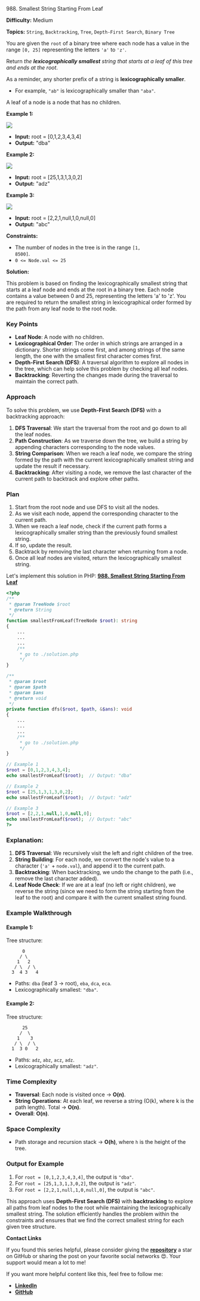 988\. Smallest String Starting From Leaf

**Difficulty:** Medium

**Topics:** `String`, `Backtracking`, `Tree`, `Depth-First Search`, `Binary Tree`

You are given the `root` of a binary tree where each node has a value in the range `[0, 25]` representing the letters `'a'` to `'z'`.

Return _the **lexicographically smallest** string that starts at a leaf of this tree and ends at the root_.

As a reminder, any shorter prefix of a string is **lexicographically smaller**.

- For example, `"ab"` is lexicographically smaller than `"aba"`.

A leaf of a node is a node that has no children.

**Example 1:**

![](https://assets.leetcode.com/uploads/2019/01/30/tree1.png)

- **Input:** root = [0,1,2,3,4,3,4]
- **Output:** "dba"

**Example 2:**

![](https://assets.leetcode.com/uploads/2019/01/30/tree2.png)
- **Input:** root = [25,1,3,1,3,0,2]
- **Output:** "adz"

**Example 3:**

![](https://assets.leetcode.com/uploads/2019/02/01/tree3.png)
- **Input:** root = [2,2,1,null,1,0,null,0]
- **Output:** "abc"

**Constraints:**

- The number of nodes in the tree is in the range <code>[1, 8500]</code>.
- `0 <= Node.val <= 25`


**Solution:**

This problem is based on finding the lexicographically smallest string that starts at a leaf node and ends at the root in a binary tree. Each node contains a value between 0 and 25, representing the letters 'a' to 'z'. You are required to return the smallest string in lexicographical order formed by the path from any leaf node to the root node.

### **Key Points**

- **Leaf Node**: A node with no children.
- **Lexicographical Order**: The order in which strings are arranged in a dictionary. Shorter strings come first, and among strings of the same length, the one with the smallest first character comes first.
- **Depth-First Search (DFS)**: A traversal algorithm to explore all nodes in the tree, which can help solve this problem by checking all leaf nodes.
- **Backtracking**: Reverting the changes made during the traversal to maintain the correct path.


### **Approach**

To solve this problem, we use **Depth-First Search (DFS)** with a backtracking approach:

1. **DFS Traversal**: We start the traversal from the root and go down to all the leaf nodes.
2. **Path Construction**: As we traverse down the tree, we build a string by appending characters corresponding to the node values.
3. **String Comparison**: When we reach a leaf node, we compare the string formed by the path with the current lexicographically smallest string and update the result if necessary.
4. **Backtracking**: After visiting a node, we remove the last character of the current path to backtrack and explore other paths.


### **Plan**

1. Start from the root node and use DFS to visit all the nodes.
2. As we visit each node, append the corresponding character to the current path.
3. When we reach a leaf node, check if the current path forms a lexicographically smaller string than the previously found smallest string.
4. If so, update the result.
5. Backtrack by removing the last character when returning from a node.
6. Once all leaf nodes are visited, return the lexicographically smallest string.

Let's implement this solution in PHP: **[988. Smallest String Starting From Leaf](https://github.com/mah-shamim/leet-code-in-php/tree/main/algorithms/000988-smallest-string-starting-from-leaf/solution.php)**

```php
<?php
/**
 * @param TreeNode $root
 * @return String
 */
function smallestFromLeaf(TreeNode $root): string
{
    ...
    ...
    ...
    /**
     * go to ./solution.php
     */
}

/**
 * @param $root
 * @param $path
 * @param $ans
 * @return void
 */
private function dfs($root, $path, &$ans): void
{
    ...
    ...
    ...
    /**
     * go to ./solution.php
     */
}

// Example 1
$root = [0,1,2,3,4,3,4];
echo smallestFromLeaf($root);  // Output: "dba"

// Example 2
$root = [25,1,3,1,3,0,2];
echo smallestFromLeaf($root);  // Output: "adz"

// Example 3
$root = [2,2,1,null,1,0,null,0];
echo smallestFromLeaf($root);  // Output: "abc"
?>
```

### Explanation:

1. **DFS Traversal**: We recursively visit the left and right children of the tree.
2. **String Building**: For each node, we convert the node's value to a character (`'a'` + `node.val`), and append it to the current path.
3. **Backtracking**: When backtracking, we undo the change to the path (i.e., remove the last character added).
4. **Leaf Node Check**: If we are at a leaf (no left or right children), we reverse the string (since we need to form the string starting from the leaf to the root) and compare it with the current smallest string found.


### **Example Walkthrough**

#### Example 1:
Tree structure:
```
      0
     / \
    1   2
   / \  / \
  3  4 3   4
```
- Paths: `dba` (leaf 3 → root), `eba`, `dca`, `eca`.
- Lexicographically smallest: `"dba"`.

#### Example 2:
Tree structure:
```
      25
     /  \
    1    3
   / \  / \
  1  3 0   2
```
- Paths: `adz`, `abz`, `acz`, `adz`.
- Lexicographically smallest: `"adz"`.


### **Time Complexity**
- **Traversal**: Each node is visited once → **O(n)**.
- **String Operations**: At each leaf, we reverse a string (O(k), where k is the path length). Total → **O(n)**.
- **Overall**: **O(n)**.

### **Space Complexity**
- Path storage and recursion stack → **O(h)**, where `h` is the height of the tree.

### **Output for Example**

1. For `root = [0,1,2,3,4,3,4]`, the output is `"dba"`.
2. For `root = [25,1,3,1,3,0,2]`, the output is `"adz"`.
3. For `root = [2,2,1,null,1,0,null,0]`, the output is `"abc"`.


This approach uses **Depth-First Search (DFS)** with **backtracking** to explore all paths from leaf nodes to the root while maintaining the lexicographically smallest string. The solution efficiently handles the problem within the constraints and ensures that we find the correct smallest string for each given tree structure.

**Contact Links**

If you found this series helpful, please consider giving the **[repository](https://github.com/mah-shamim/leet-code-in-php)** a star on GitHub or sharing the post on your favorite social networks 😍. Your support would mean a lot to me!

If you want more helpful content like this, feel free to follow me:

- **[LinkedIn](https://www.linkedin.com/in/arifulhaque/)**
- **[GitHub](https://github.com/mah-shamim)**